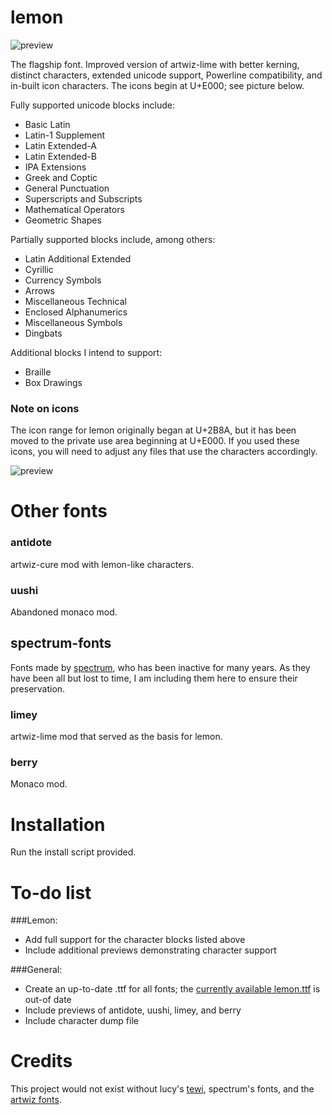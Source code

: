 
# lemon

![preview](https://raw.githubusercontent.com/cmvnd/fonts/master/previews/lemon.png)

The flagship font. Improved version of artwiz-lime with better kerning, distinct characters, extended unicode support, Powerline compatibility, and in-built icon characters. The icons begin at U+E000; see picture below.

Fully supported unicode blocks include:
* Basic Latin
* Latin-1 Supplement
* Latin Extended-A
* Latin Extended-B
* IPA Extensions
* Greek and Coptic
* General Punctuation
* Superscripts and Subscripts
* Mathematical Operators
* Geometric Shapes

Partially supported blocks include, among others:
* Latin Additional Extended
* Cyrillic
* Currency Symbols
* Arrows
* Miscellaneous Technical
* Enclosed Alphanumerics
* Miscellaneous Symbols
* Dingbats

Additional blocks I intend to support:
* Braille
* Box Drawings

### Note on icons

The icon range for lemon originally began at U+2B8A, but it has been moved to the private use area beginning at U+E000. If you used these icons, you will need to adjust any files that use the characters accordingly.

![preview](https://raw.githubusercontent.com/cmvnd/fonts/master/previews/icons.png)

# Other fonts

### antidote
artwiz-cure mod with lemon-like characters.

### uushi
Abandoned monaco mod.

## spectrum-fonts
Fonts made by [spectrum](https://github.com/speccy), who has been inactive for many years. As they have been all but lost to time, I am including them here to ensure their preservation.

### limey
artwiz-lime mod that served as the basis for lemon.

### berry
Monaco mod.

# Installation

Run the install script provided.

# To-do list

###Lemon:
* Add full support for the character blocks listed above
* Include additional previews demonstrating character support

###General:
* Create an up-to-date .ttf for all fonts; the [currently available lemon.ttf](https://github.com/fennerm/artwiz-lemon-ttf) is out-of date
* Include previews of antidote, uushi, limey, and berry
* Include character dump file

# Credits

This project would not exist without lucy's [tewi](https://github.com/lucy/tewi-font), spectrum's fonts, and the [artwiz fonts](http://artwizaleczapka.sourceforge.net/).
